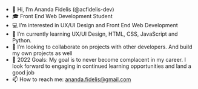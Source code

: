 - 👋 Hi, I’m Ananda Fidelis (@acfidelis-dev)
- 🎓 Front End Web Development Student
- 💻 I’m interested in UX/UI Design and Front End Web Development
- 🌱 I’m currently learning UX/UI Design, HTML, CSS, JavaScript and Python.
- 💞️ I’m looking to collaborate on projects with other developers. And build my own projects as well
- 🥅 2022 Goals: My goal is to never become complacent in my career. I look forward to engaging in continued learning opportunities and land a good job
- 📫 How to reach me: ananda.fidelis@gmail.com
